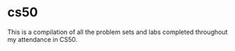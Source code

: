 # cs50
 This is a compilation of all the problem sets and labs completed throughout my attendance in CS50.
